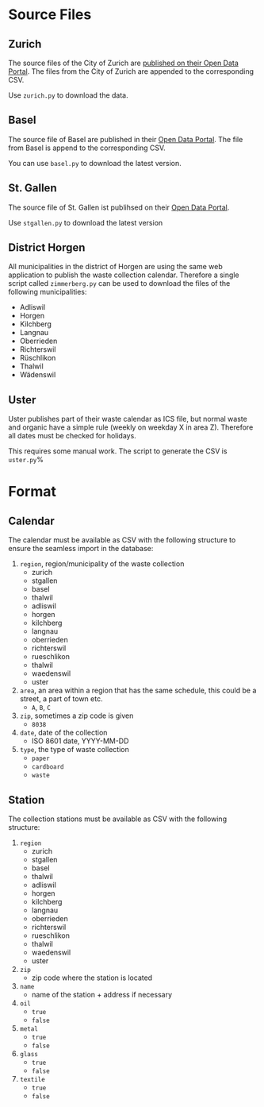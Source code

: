 # Source Files

## Zurich

The source files of the City of Zurich are [published on their Open Data Portal](https://data.stadt-zuerich.ch/dataset?tags=entsorgung).
The files from the City of Zurich are appended to the corresponding CSV.

Use `zurich.py` to download the data.

## Basel

The source file of Basel are published in their [Open Data Portal](https://data.bs.ch/explore/dataset/100096/).
The file from Basel is append to the corresponding CSV.

You can use `basel.py` to download the latest version.

## St. Gallen

The source file of St. Gallen ist publihsed on their [Open Data Portal](https://daten.stadt.sg.ch/explore/dataset/abfuhrdaten-stadt-stgallen/).

Use `stgallen.py` to download the latest version

## District Horgen

All municipalities in the district of Horgen are using the same web application to publish the waste collection calendar.
Therefore a single script called `zimmerberg.py` can be used to download the files of the following municipalities:

- Adliswil
- Horgen
- Kilchberg
- Langnau
- Oberrieden
- Richterswil
- Rüschlikon
- Thalwil
- Wädenswil

## Uster

Uster publishes part of their waste calendar as ICS file, but normal waste and organic have a simple rule (weekly on weekday X in area Z).
Therefore all dates must be checked for holidays.

This requires some manual work.
The script to generate the CSV is `uster.py`%

# Format

## Calendar

The calendar must be available as CSV with the following structure to ensure the seamless import in the database:

1. `region`, region/municipality of the waste collection
    - zurich
    - stgallen
    - basel
    - thalwil
    - adliswil
    - horgen
    - kilchberg
    - langnau
    - oberrieden
    - richterswil
    - rueschlikon
    - thalwil
    - waedenswil
    - uster
2. `area`, an area within a region that has the same schedule, this could be a street, a part of town etc.
    - `A`, `B`, `C`
3. `zip`, sometimes a zip code is given
    - `8038`
4. `date`, date of the collection
    - ISO 8601 date, YYYY-MM-DD
5. `type`, the type of waste collection
    - `paper`
    - `cardboard`
    - `waste`

## Station

The collection stations must be available as CSV with the following structure:

1. `region`
    - zurich
    - stgallen
    - basel
    - thalwil
    - adliswil
    - horgen
    - kilchberg
    - langnau
    - oberrieden
    - richterswil
    - rueschlikon
    - thalwil
    - waedenswil
    - uster
2. `zip`
    - zip code where the station is located
3. `name`
    - name of the station + address if necessary
4. `oil`
    - `true`
    - `false`
5. `metal`
    - `true`
    - `false`
6. `glass`
    - `true`
    - `false`
7. `textile`
    - `true`
    - `false`
